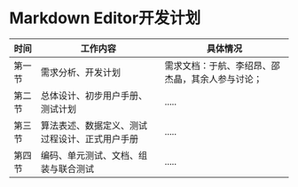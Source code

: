 # Markdown Editor开发计划

| 时间 | 工作内容 | 具体情况 |    
| ------ | ------ | ------ |    
| 第一节 | 需求分析、开发计划| 需求文档：于航、李绍昂、邵杰晶，其余人参与讨论；|      
| 第二节 | 总体设计、初步用户手册、测试计划 | .....     | 
| 第三节 | 算法表述、数据定义、测试过程设计、正式用户手册 | .....   |   
| 第四节 | 编码、单元测试、文档、组装与联合测试 | .....     | 
  
